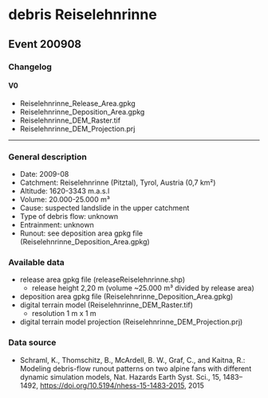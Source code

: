 # debris Reiselehnrinne

## Event 200908

### Changelog
#### V0
- Reiselehnrinne_Release_Area.gpkg
- Reiselehnrinne_Deposition_Area.gpkg
- Reiselehnrinne_DEM_Raster.tif
- Reiselehnrinne_DEM_Projection.prj

---

### General description
- Date: 2009-08
- Catchment: Reiselehnrinne (Pitztal), Tyrol, Austria (0,7 km²)
- Altitude: 1620-3343 m.a.s.l
- Volume: 20.000-25.000 m³
- Cause: suspected landslide in the upper catchment
- Type of debris flow: unknown
- Entrainment: unknown
- Runout: see deposition area gpkg file (Reiselehnrinne_Deposition_Area.gpkg)

### Available data
- release area gpkg file (releaseReiselehnrinne.shp)
    - release height 2,20 m (volume ~25.000 m³ divided by release area)
- deposition area gpkg file (Reiselehnrinne_Deposition_Area.gpkg)
- digital terrain model (Reiselehnrinne_DEM_Raster.tif)
    - resolution 1 m x 1 m
- digital terrain model projection (Reiselehnrinne_DEM_Projection.prj)

### Data source 
- Schraml, K., Thomschitz, B., McArdell, B. W., Graf, C., and Kaitna, R.: Modeling debris-flow runout patterns on two alpine fans with different dynamic simulation models,
  Nat. Hazards Earth Syst. Sci., 15, 1483–1492, https://doi.org/10.5194/nhess-15-1483-2015, 2015